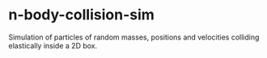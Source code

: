 # n-body-collision-sim
Simulation of particles of random masses, positions and velocities colliding elastically inside a 2D box.
